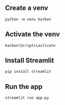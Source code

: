 
## Create a venv

`python -m venv karbon`

## Activate the venv

`karbon\Scripts\activate`

## Install Streamlit

`pip install streamlit`

## Run the app

`streamlit run app.py`
